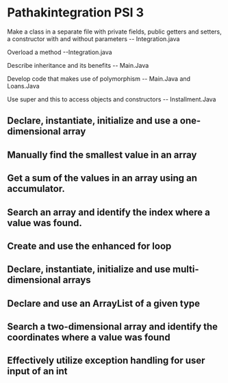 # Pathakintegration PSI 3


Make a class in a separate file with private fields, public getters and setters, a constructor with and without parameters
-- Integration.java 

Overload a method
--Integration.java

Describe inheritance and its benefits
-- Main.Java 

Develop code that makes use of polymorphism
-- Main.Java and Loans.Java

Use super and this to access objects and constructors
-- Installment.Java

Declare, instantiate, initialize and use a one-dimensional array
--

Manually find the smallest value in an array
--

Get a sum of the values in an array using an accumulator.
--

Search an array and identify the index where a value was found.
--

Create and use the enhanced for loop
--

Declare, instantiate, initialize and use multi-dimensional arrays
--

Declare and use an ArrayList of a given type
--

Search a two-dimensional array and identify the coordinates where a value was found
--

Effectively utilize exception handling for user input of an int
--

